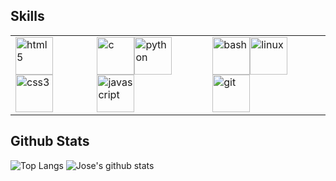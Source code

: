 ## Skills

<!-- | | | | 
| :--: | :--: | :--: |
| <img src="https://devicons.github.io/devicon/devicon.git/icons/html5/html5-original-wordmark.svg" alt="html5" width="40" height="40"/><img src="https://devicons.github.io/devicon/devicon.git/icons/css3/css3-original-wordmark.svg" alt="css3" width="40" height="40"/> | <img src="https://devicons.github.io/devicon/devicon.git/icons/c/c-original.svg" alt="c" width="40" height="40"/><img src="https://devicons.github.io/devicon/devicon.git/icons/python/python-original.svg" alt="python" width="40" height="40"/><img src="https://devicons.github.io/devicon/devicon.git/icons/javascript/javascript-original.svg" alt="javascript" width="40" height="40"/> | <img src="https://www.vectorlogo.zone/logos/gnu_bash/gnu_bash-icon.svg" alt="bash" width="40" height="40"/><img src="https://devicons.github.io/devicon/devicon.git/icons/linux/linux-original.svg" alt="linux" width="40" height="40"/> </a><img src="https://www.vectorlogo.zone/logos/git-scm/git-scm-icon.svg" alt="git" width="40" height="40"/> | -->

<table>
	<tbody>
		<td>
			<img src="https://devicons.github.io/devicon/devicon.git/icons/html5/html5-original-wordmark.svg" alt="html5" width="60" height="60"/><img src="https://devicons.github.io/devicon/devicon.git/icons/css3/css3-original-wordmark.svg" alt="css3" width="60" height="60"/> 
		</td>
		<td>
			<img src="https://devicons.github.io/devicon/devicon.git/icons/c/c-original.svg" alt="c" width="60" height="60"/><img src="https://devicons.github.io/devicon/devicon.git/icons/python/python-original.svg" alt="python" width="60" height="60"/><img src="https://devicons.github.io/devicon/devicon.git/icons/javascript/javascript-original.svg" alt="javascript" width="60" height="60"/>		
		</td>
		<td>
			<img src="https://www.vectorlogo.zone/logos/gnu_bash/gnu_bash-icon.svg" alt="bash" width="60" height="60"/><img src="https://devicons.github.io/devicon/devicon.git/icons/linux/linux-original.svg" alt="linux" width="60" height="60"/> </a><img src="https://www.vectorlogo.zone/logos/git-scm/git-scm-icon.svg" alt="git" width="60" height="60"/> 
		</td>
	</tbody>	
</table>

## Github Stats 

![Top Langs](https://github-readme-stats.vercel.app/api/top-langs/?username=JParrales&layout=compact&hide_border=true&count_private=true&langs_count=6)
![Jose's github stats](https://github-readme-stats.vercel.app/api?username=JParrales&count_private=true&show_icons=true&hide_border=true)
